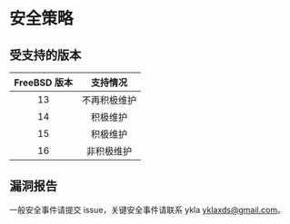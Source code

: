 # 安全策略

## 受支持的版本


| FreeBSD 版本   | 支持情况              |
| :------: | :------------------: |
| 13     | 不再积极维护|
| 14     | 积极维护                |
| 15     | 积极维护 |
| 16     | 非积极维护 |

## 漏洞报告

一般安全事件请提交 issue，关键安全事件请联系 ykla <yklaxds@gmail.com>。
